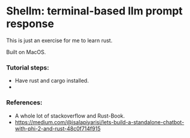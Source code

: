 # Shellm: terminal-based llm prompt response

This is just an exercise for me to learn rust. 

Built on MacOS.

### Tutorial steps:
- Have rust and cargo installed.
- 





### References:
- A whole lot of stackoverflow and Rust-Book.
- https://medium.com/@isalapiyarisi/lets-build-a-standalone-chatbot-with-phi-2-and-rust-48c0f714f915

